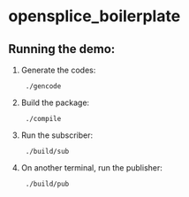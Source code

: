 # opensplice_boilerplate

## Running the demo:

1. Generate the codes:

        ./gencode

2. Build the package:
    
        ./compile

3. Run the subscriber:
    
        ./build/sub

4. On another terminal, run the publisher:
    
        ./build/pub